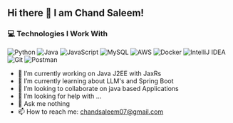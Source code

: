 ## Hi there 👋 I am Chand Saleem!

### 💻 Technologies I Work With

![Python](https://img.icons8.com/?size=48&id=13441&format=png&color=000000)
![Java](https://img.icons8.com/color/48/000000/java-coffee-cup-logo.png)
![JavaScript](https://img.icons8.com/color/48/000000/javascript--v1.png)
![MySQL](https://img.icons8.com/color/48/000000/mysql-logo.png)
![AWS](https://img.icons8.com/color/48/000000/amazon-web-services.png)
![Docker](https://img.icons8.com/color/48/000000/docker.png)
![IntelliJ IDEA](https://img.icons8.com/color/48/000000/intellij-idea.png)
![Git](https://img.icons8.com/color/48/000000/git.png)
![Postman](https://img.icons8.com/?size=48&id=32VTxWwd6gOB&format=png&color=000000)

- 🔭 I’m currently working on Java J2EE with JaxRs
- 🌱 I’m currently learning about LLM's and Spring Boot
- 👯 I’m looking to collaborate on java based Applications
- 🤔 I’m looking for help with ...
- 💬 Ask me nothing
- 📫 How to reach me: chandsaleem07@gmail.com

